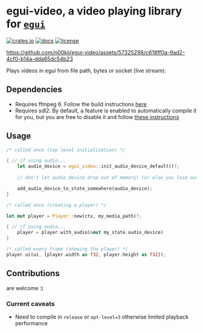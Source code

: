 # egui-video, a video playing library for [`egui`](https://github.com/emilk/egui)

[![crates.io](https://img.shields.io/crates/v/egui-video)](https://crates.io/crates/egui-video/0.5.2)
[![docs](https://docs.rs/egui-video/badge.svg)](https://docs.rs/egui-video/0.5.2/egui_video/)
[![license](https://img.shields.io/badge/license-MIT-blue.svg)](https://github.com/n00kii/egui-video/blob/main/README.md)

https://github.com/n00kii/egui-video/assets/57325298/c618ff0a-9ad2-4cf0-b14a-dda65dc54b23

Plays videos in egui from file path, bytes or socket (live stream).

## Dependencies

- Requires ffmpeg 6. Follow the build instructions [here](https://github.com/zmwangx/rust-ffmpeg/wiki/Notes-on-building)
- Requires sdl2. By default, a feature is enabled to automatically compile it for you, but you are free to disable it and follow [these instructions](https://github.com/Rust-SDL2/rust-sdl2#requirements)

## Usage

```rust
/* called once (top level initialization) */

{ // if using audio...
    let audio_device = egui_video::init_audio_device_default()?;
    
    // don't let audio_device drop out of memory! (or else you lose audio)

    add_audio_device_to_state_somewhere(audio_device);
}
```

```rust
/* called once (creating a player) */

let mut player = Player::new(ctx, my_media_path)?;

{ // if using audio...
    player = player.with_audio(&mut my_state.audio_device)
}
```

```rust
/* called every frame (showing the player) */
player.ui(ui, [player.width as f32, player.height as f32]);
```

## Contributions

are welcome :)

### Current caveats

- Need to compile in `release` or `opt-level=3` otherwise limited playback performance

